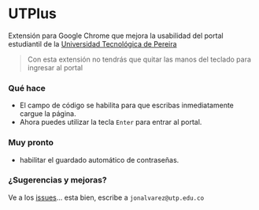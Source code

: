 UTPlus
======

Extensión para Google Chrome que mejora la usabilidad del portal estudiantil de la [Universidad Tecnológica de Pereira](http://app4.utp.edu.co/pe/)

> Con esta extensión no tendrás que quitar las manos del teclado para ingresar al portal

### Qué hace
* El campo de código se habilita para que escribas inmediatamente cargue la página.
* Ahora puedes utilizar la tecla `Enter` para entrar al portal.

### Muy pronto
* habilitar el guardado automático de contraseñas.

### ¿Sugerencias y mejoras?
Ve a los [issues](https://github.com/jonalvarezz/UTPlus/issues)... esta bien, escribe a `jonalvarez@utp.edu.co`
